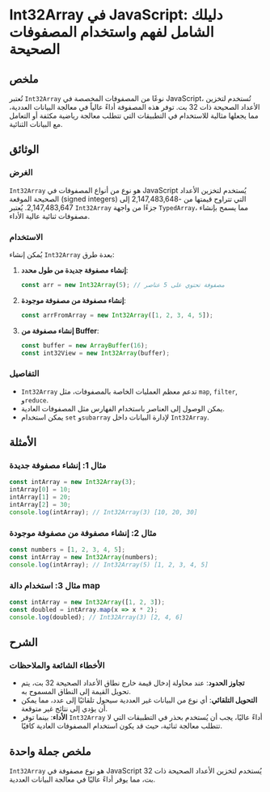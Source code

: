 <!--
Meta Description: # Int32Array في JavaScript: دليلك الشامل لفهم واستخدام المصفوفات الصحيحة ## ملخص تُعتبر `Int32Array` نوعًا من المصفوفات المخصصة في JavaScript، تُستخدم...
Meta Keywords: int32array, javascript, مصفوفة, const, intarray
-->

# Int32Array في JavaScript: دليلك الشامل لفهم واستخدام المصفوفات الصحيحة

## ملخص
تُعتبر `Int32Array` نوعًا من المصفوفات المخصصة في JavaScript، تُستخدم لتخزين الأعداد الصحيحة ذات 32 بت. توفر هذه المصفوفة أداءً عالياً في معالجة البيانات العددية، مما يجعلها مثالية للاستخدام في التطبيقات التي تتطلب معالجة رياضية مكثفة أو التعامل مع البيانات الثنائية.

## الوثائق
### الغرض
`Int32Array` هو نوع من أنواع المصفوفات في JavaScript يُستخدم لتخزين الأعداد الصحيحة الموقعة (signed integers) التي تتراوح قيمتها من -2,147,483,648 إلى 2,147,483,647. يُعتبر `Int32Array` جزءًا من واجهة `TypedArray`، مما يسمح بإنشاء مصفوفات ثنائية عالية الأداء.

### الاستخدام
يُمكن إنشاء `Int32Array` بعدة طرق:

1. **إنشاء مصفوفة جديدة من طول محدد**:
   ```javascript
   const arr = new Int32Array(5); // مصفوفة تحتوي على 5 عناصر
   ```

2. **إنشاء مصفوفة من مصفوفة موجودة**:
   ```javascript
   const arrFromArray = new Int32Array([1, 2, 3, 4, 5]);
   ```

3. **إنشاء مصفوفة من Buffer**:
   ```javascript
   const buffer = new ArrayBuffer(16);
   const int32View = new Int32Array(buffer);
   ```

### التفاصيل
- `Int32Array` تدعم معظم العمليات الخاصة بالمصفوفات، مثل `map`, `filter`, و`reduce`.
- يمكن الوصول إلى العناصر باستخدام الفهارس مثل المصفوفات العادية.
- يمكن استخدام `set` و`subarray` لإدارة البيانات داخل `Int32Array`.

## الأمثلة
### مثال 1: إنشاء مصفوفة جديدة
```javascript
const intArray = new Int32Array(3);
intArray[0] = 10;
intArray[1] = 20;
intArray[2] = 30;
console.log(intArray); // Int32Array(3) [10, 20, 30]
```

### مثال 2: إنشاء مصفوفة من مصفوفة موجودة
```javascript
const numbers = [1, 2, 3, 4, 5];
const intArray = new Int32Array(numbers);
console.log(intArray); // Int32Array(5) [1, 2, 3, 4, 5]
```

### مثال 3: استخدام دالة map
```javascript
const intArray = new Int32Array([1, 2, 3]);
const doubled = intArray.map(x => x * 2);
console.log(doubled); // Int32Array(3) [2, 4, 6]
```

## الشرح
### الأخطاء الشائعة والملاحظات
- **تجاوز الحدود**: عند محاولة إدخال قيمة خارج نطاق الأعداد الصحيحة 32 بت، يتم تحويل القيمة إلى النطاق المسموح به.
- **التحويل التلقائي**: أي نوع من البيانات غير العددية سيحول تلقائيًا إلى عدد، مما يمكن أن يؤدي إلى نتائج غير متوقعة.
- **الأداء**: بينما توفر `Int32Array` أداءً عاليًا، يجب أن يُستخدم بحذر في التطبيقات التي لا تتطلب معالجة ثنائية، حيث قد يكون استخدام المصفوفات العادية كافيًا.

## ملخص جملة واحدة
`Int32Array` هو نوع مصفوفة في JavaScript يُستخدم لتخزين الأعداد الصحيحة ذات 32 بت، مما يوفر أداءً عاليًا في معالجة البيانات العددية.